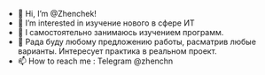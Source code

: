 - 👋 Hi, I’m  @Zhenchek!
- 👀 I’m interested in  изучение нового в сфере ИТ 
- 🌱 I самостоятельно занимаюсь изучением программ.
- 💞️  Рада буду любому предложению работы, расматрив любые варианты.  Интересует практика в реальном проект.
- 📫 How to reach me : Telegram @zhenchn

<!---
Zhenchek/Zhenchek is a ✨ special ✨ repository because its `README.md` (this file) appears on your GitHub profile.
You can click the Preview link to take a look at your changes.
--->
